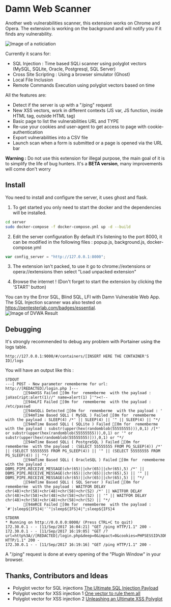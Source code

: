 # Damn Web Scanner
Another web vulnerabilities scanner, this extension works on Chrome and Opera.
The extension is working on the background and will notify you if it finds any vulnerability.

![Image of a noticiation](https://github.com/swisskyrepo/DamnWebScanner/blob/master/Screens/Notification.png?raw=true)

Currently it scans for:
- SQL Injection : Time based SQLi scanner using polyglot vectors (MySQL, SQLite, Oracle, Postgresql, SQL Server)
- Cross Site Scripting : Using a browser simulator (Ghost)
- Local File Inclusion
- Remote Commands Execution using polyglot vectors based on time

All the features are:
- Detect if the server is up with a "/ping" request
- New XSS vectors, work in different contexts (JS var, JS function, inside HTML tag, outside HTML tag)
- Basic page to list the vulnerabilities URL and TYPE
- Re-use your cookies and user-agent to get access to page with cookie-authentication
- Export vulnerabilities into a CSV file
- Launch scan when a form is submitted or a page is opened via the URL bar

**Warning :** Do not use this extension for illegal purpose, the main goal of it is to simplify the life of bug hunters. It's a **BETA version**, many improvements will come don't worry

## Install
You need to install and configure the server, it uses ghost and flask.
1. To get started you only need to start the docker and the dependencies will be installed.
```bash
cd server
sudo docker-compose -f docker-compose.yml up -d --build
```

2. Edit the server configuration
By default it's listening to the port 8000, it can be modified in the following files :  popup.js, background.js, docker-compose.yml
```js
var config_server = "http://127.0.0.1:8000";
```

3. The extension isn't packed, to use it go to chrome://extensions or opera://extensions then select "Load unpacked extension"

4. Browse the internet ! (Don't forget to start the extension by clicking the 'START' button)


You can try the Error SQL, Blind SQL, LFI with Damn Vulnerable Web App.
The SQL Injection scanner was also tested on https://pentesterlab.com/badges/essential.    
![Image of DVWA Result](https://github.com/swisskyrepo/DamnWebScanner/blob/master/Screens/Results%20DVWA.png?raw=true)


## Debugging
It's strongly recommended to debug any problem with Portainer using the logs table.
```
http://127.0.0.1:9000/#/containers/[INSERT HERE THE CONTAINER'S ID]/logs
```

You will have an output like this :
```
STDOUT
---[ POST - New parameter rememberme for url: http://[REDACTED]/login.php ]---
		[94mXSS Failed [0m for  rememberme  with the payload : jaVasCript:alert(1)//" name=alert(1) ]'"><!--
		[94mLFI Failed [0m for  rememberme  with the payload : /etc/passwd
		[94mSQLi Detected [0m for  rememberme  with the payload : '
		[94mTime Based SQLi ( MySQL ) Failed [0m for  rememberme  with the payload : SLEEP(4) /*' || SLEEP(4) || '" || SLEEP(4) || "*/
		[94mTime Based SQLi ( SQLite ) Failed [0m for  rememberme  with the payload : substr(upper(hex(randomblob(55555555))),0,1) /[*' or substr(upper(hex(randomblob(55555555))),0,1) or '" or substr(upper(hex(randomblob(55555555)])),0,1) or "*/
		[94mTime Based SQLi ( PostgreSQL ) Failed [0m for  rememberme  with the payload : (SELECT 55555555 FROM PG_SLEEP(4)) /*' || (SELECT 55555555 FROM PG_SLEEP(4)) || '" || (SELECT 55555555 FROM PG_SLEEP(4)) || "*/
		[94mTime Based SQLi ( OracleSQL ) Failed [0m for  rememberme  with the payload : DBMS_PIPE.RECEIVE_MESSAGE(chr(65)||chr(65)||chr(65),5) /*' || DBMS_PIPE.RECEIVE_MESSAGE(chr(65)||chr(65)||chr(65),5) || '" || DBMS_PIPE.RECEIVE_MESSAGE(chr(65)||chr(65)||chr(65),5) || "*/
		[94mTime Based SQLi ( SQL Server ) Failed [0m for  rememberme  with the payload : WAITFOR DELAY chr(48)+chr(58)+chr(48)+chr(58)+chr(52) /*' || WAITFOR DELAY chr(48)+chr(58)+chr(48)+chr(58)+chr(52) || '" || WAITFOR DELAY chr(48)+chr(58)+chr(48)+chr(58)+chr(52) || "*/
		[94mRCE Failed [0m for  rememberme  with the payload : `#'|sleep${IFS}4|'`"|sleep${IFS}4|";sleep${IFS}4

STDERR
* Running on http://0.0.0.0:8000/ (Press CTRL+C to quit)
172.30.0.1 - - [11/Sep/2017 16:04:21] "GET /ping HTTP/1.1" 200 -
172.30.0.1 - - [11/Sep/2017 16:19:05] "GET /?url=http%3A//[REDACTED]/login.php&deep=0&impact=0&cookies=PHPSESSID%3DREMOVED&useragent=Mozilla/5.0%20(X11;%20Linux%20x86_64)%20AppleWebKit/537.36%20(KHTML,%20like%20Gecko)%20Chrome/60.0.3112.90%20Safari/537.36%20OPR/47.0.2631.80&method=POST&data=username%3Abob%7Cpassword%3Abob%7Crememberme%3Aon%7C%3A%7C HTTP/1.1" 200 -
172.30.0.1 - - [11/Sep/2017 16:19:16] "GET /ping HTTP/1.1" 200 -
```
A "/ping" request is done at every opening of the "Plugin Window" in your browser.

## Thanks, Contributors and Ideas
- Polyglot vector for SQL injections [The Ultimate SQL Injection Payload](https://labs.detectify.com/2013/05/29/the-ultimate-sql-injection-payload/)
- Polyglot vector for XSS injection 1 [One vector to rule them all](http://www.thespanner.co.uk/2010/09/15/one-vector-to-rule-them-all/)
- Polyglot vector for XSS injection 2 [Unleashing an Ultimate XSS Polyglot](https://github.com/0xsobky/HackVault/wiki/Unleashing-an-Ultimate-XSS-Polyglot)
